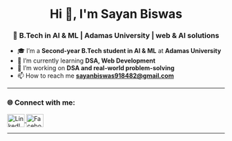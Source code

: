 <h1 align="center">Hi 👋, I'm Sayan Biswas</h1>
<h3 align="center">🚀 B.Tech in AI & ML | Adamas University | web & AI solutions</h3>

- 🎓 I’m a **Second-year B.Tech student in AI & ML** at **Adamas University**
- 🌱 I’m currently learning **DSA, Web Development**
- 🔭 I’m working on **DSA and real-world problem-solving**
- 📫 How to reach me **sayanbiswas918482@gmail.com**

---

<h3 align="left">🌐 Connect with me:</h3>
<p align="left">
  <a href="https://www.linkedin.com/in/sayan-biswas-427178296/" target="_blank">
    <img align="center" src="https://raw.githubusercontent.com/rahuldkjain/github-profile-readme-generator/master/src/images/icons/Social/linked-in-alt.svg" alt="LinkedIn" height="30" width="40" />
  </a>
  <a href="https://www.facebook.com/profile.php?id=100042011891029" target="_blank">
    <img align="center" src="https://upload.wikimedia.org/wikipedia/commons/5/51/Facebook_f_logo_%282019%29.svg" alt="Facebook" height="30" width="40" />
  </a>
</p>

---

